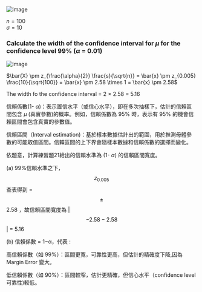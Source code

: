

![image](https://github.com/user-attachments/assets/d0ed64f4-1e23-4503-9dd1-480c8cbe57b5)

$n = 100$  
$\sigma = 10$

### Calculate the width of the confidence interval for $\mu$ for the confidence level 99% ($\alpha$ = 0.01)

![image](https://github.com/user-attachments/assets/9a20152d-60b4-496e-909a-6542f5e69f2f)

$\bar{X} \pm z_{\frac{\alpha}{2}} \frac{s}{\sqrt{n}} = \bar{x} \pm z_{0.005} \frac{10}{\sqrt{100}} = \bar{x} \pm 2.58 \times 1 = \bar{x} \pm 2.58$

The width fo the confidence interval = 2 $\times$ 2.58 = 5.16

信賴係數(1- $\alpha$)：表示置信水平（或信心水平），即在多次抽樣下，估計的信賴區間包含 $\mu$ (真實參數)的概率。例如，信賴係數為 95% 時，表示有 95% 的機會信賴區間會包含真實的參數值。

信賴區間（Interval estimation)：基於樣本數據估計出的範圍，用於推測母體參數的可能取值區間。信賴區間的上下界會隨樣本數據和信賴係數的選擇而變化。

依題意，計算練習題21給出的信賴水準為 (1- $\alpha$) 的信賴區間寬度。

(a) 99%信賴水準之下， $$z_{0.005}$$ 查表得到 =  $$\pm$$ 2.58 ，故信賴區間寬度為 \| $$-2.58 - 2.58$$ \| = 5.16 

(b) 信賴係數 = 1−α，代表 : 

高信賴係數（如 99%）：區間更寬，可靠性更高，但估計的精確度下降,因為Margin Error 變大。

低信賴係數（如 90%）：區間較窄，估計更精確，但信心水平（confidence level可靠性)較低。
